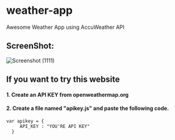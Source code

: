 # weather-app
Awesome Weather App using AccuWeather API

## ScreenShot:

![Screenshot (1111)](https://user-images.githubusercontent.com/88110631/127832219-adb11d6c-9958-4b17-b4fa-443caf794511.png)

## If you want to try this website

#### 1. Create an API KEY from openweathermap.org

#### 2. Create a file named "apikey.js" and paste the following code.

```
var apikey = {
     API_KEY : "YOU'RE API KEY"
  }
```


